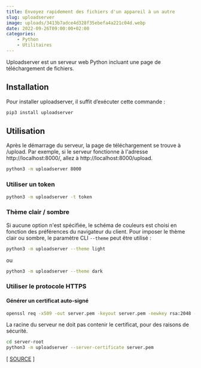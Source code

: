 ```yaml
---
title: Envoyez rapidement des fichiers d'un appareil à un autre
slug: uploadserver
image: uploads/3413b7adce4d328f35ebefa4a221c04d.webp
date: 2022-09-26T09:00:00+02:00
categories:
    - Python
    - Utilitaires
---
```


Uploadserver est un serveur web Python incluant une page de téléchargement de fichiers.

## Installation

Pour installer uploadserver, il suffit d’exécuter cette commande :

```bash
pip3 install uploadserver
```

## Utilisation

Après le démarrage du serveur, la page de téléchargement se trouve à /upload. Par exemple, si le serveur fonctionne à l'adresse http://localhost:8000/, allez à http://localhost:8000/upload.

```bash
python3 -m uploadserver 8000
```

### Utiliser un token

```bash
python3 -m uploadserver -t token
```

### Thème clair / sombre

Si aucune option n'est spécifiée, le schéma de couleurs est choisi en fonction des préférences du navigateur du client. Pour imposer le thème clair ou sombre, le paramètre CLI `--theme` peut être utilisé :

```bash
python3 -m uploadserver --theme light
```

ou

```bash
python3 -m uploadserver --theme dark
```

### Utiliser le protocole HTTPS

#### Générer un certificat auto-signé

```bash
openssl req -x509 -out server.pem -keyout server.pem -newkey rsa:2048 -nodes -sha256 -subj '/CN=server'
```

La racine du serveur ne doit pas contenir le certificat, pour des raisons de sécurité.

```bash
cd server-root
python3 -m uploadserver --server-certificate server.pem
```

[ [SOURCE](https://github.com/Densaugeo/uploadserver) ]
